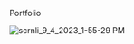 Portfolio

![scrnli_9_4_2023_1-55-29 PM](https://github.com/01-dhruv/Portfolio/assets/88182884/2df6ed94-ee84-4ae6-873e-fc18c600c7d1)
